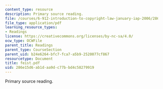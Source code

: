 ```yaml
---
content_type: resource
description: Primary source reading.
file: /courses/6-912-introduction-to-copyright-law-january-iap-2006/286e15d6ab1daa9dc77bbd4c58279919_feist.pdf
file_type: application/pdf
learning_resource_types:
- Readings
license: https://creativecommons.org/licenses/by-nc-sa/4.0/
ocw_type: OCWFile
parent_title: Readings
parent_type: CourseSection
parent_uid: b24e6264-bfc7-fca7-a5b9-2520077cf867
resourcetype: Document
title: feist.pdf
uid: 286e15d6-ab1d-aa9d-c77b-bd4c58279919
---
```

Primary source reading.
